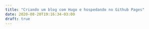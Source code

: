 ```yaml
---
title: "Criando um blog com Hugo e hospedando no Github Pages"
date: 2020-08-20T19:16:34-03:00
draft: true
---
```


